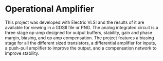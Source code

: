 Operational Amplifier
=====================
This project was developed with Electric VLSI and the results of it are available for viewing in a GDSII file or PNG. The analog integrated circuit is a three stage op-amp designed for output buffers, stability, gain and phase margin, biasing, and op amp compensation. The project features a biasing stage for all the different sized transistors, a differential amplifier for inputs, a push-pull amplifier to improve the output, and a compensation network to improve stability.
